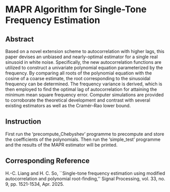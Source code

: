 # MAPR Algorithm for Single-Tone Frequency Estimation
 ## Abstract
 Based on a novel extension scheme to autocorrelation with higher lags, this paper devises an unbiased and nearly-optimal estimator for a single real sinusoid in white noise. Specifically, the new autocorrelation functions are utilized to construct a univariate polynomial equation parameterized by the frequency. By comparing all roots of the polynomial equation with the cosine of a coarse estimate, the root corresponding to the sinusoidal frequency can be determined. The frequency variance is derived, which is then employed to find the optimal lag of autocorrelation for attaining the minimum mean square frequency error. Computer simulations are provided to corroborate the theoretical development and contrast with several existing estimators as well as the Cramér–Rao lower bound.
 ## Instruction
 First run the ‘precompute_Chebyshev’ programme to precompute and store the coefficients of the polynomials. Then run the ‘simple_test’ programme and the results of the MAPR estimator will be printed.
 ## Corresponding Reference
 H.-C. Liang and H. C. So, ``Single-tone frequency estimation using modified autocorrelation and polynomial root-finding,'' Signal Processing, vol. 33, no. 9, pp. 1521-1534, Apr. 2025.

